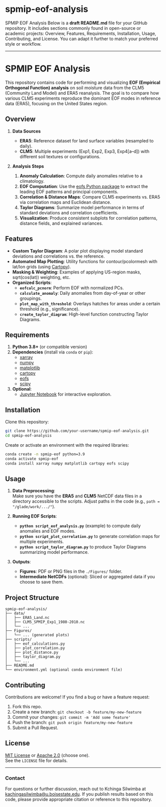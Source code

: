 # spmip-eof-analysis
SPMIP EOF Analysis
Below is a **draft README.md** file for your GitHub repository. It includes sections commonly found in open-source or academic projects: Overview, Features, Requirements, Installation, Usage, Contributing, and License. You can adapt it further to match your preferred style or workflow.

---

# SPMIP EOF Analysis

This repository contains code for performing and visualizing **EOF (Empirical Orthogonal Function) analysis** on soil moisture data from the CLM5 (Community Land Model) and ERA5 reanalysis. The goal is to compare how various CLM5 experiments reproduce the dominant EOF modes in reference data (ERA5), focusing on the United States region.

## Overview

1. **Data Sources**  
   - **ERA5**: Reference dataset for land surface variables (resampled to daily).  
   - **CLM5**: Multiple experiments (Exp1, Exp2, Exp3, Exp4[a–d]) with different soil textures or configurations.

2. **Analysis Steps**  
   1. **Anomaly Calculation**: Compute daily anomalies relative to a climatology.  
   2. **EOF Computation**: Use the [eofs Python package](https://github.com/ajdawson/eofs) to extract the leading EOF patterns and principal components.  
   3. **Correlation & Distance Maps**: Compare CLM5 experiments vs. ERA5 via correlation maps and Euclidean distance.  
   4. **Taylor Diagrams**: Summarize model performance in terms of standard deviations and correlation coefficients.  
   5. **Visualization**: Produce consistent subplots for correlation patterns, distance fields, and explained variances.

## Features

- **Custom Taylor Diagram**: A polar plot displaying model standard deviations and correlations vs. the reference.
- **Automated Map Plotting**: Utility functions for contour/pcolormesh with lat/lon grids (using [Cartopy](https://scitools.org.uk/cartopy/docs/latest/)).
- **Masking & Weighting**: Examples of applying US-region masks, sqrt(cos(lat)) weighting, etc.
- **Organized Scripts**:
  - **`eofcalc_pcnorm`**: Perform EOF with normalized PCs.
  - **`calculate_anomaly`**: Daily anomalies from day-of-year or other groupings.
  - **`plot_map_with_threshold`**: Overlays hatches for areas under a certain threshold (e.g., significance).
  - **`create_taylor_diagram`**: High-level function constructing Taylor Diagrams.

## Requirements

1. **Python 3.8+** (or compatible version)  
2. **Dependencies** (install via `conda` or `pip`):
   - [xarray](https://docs.xarray.dev/en/stable/)
   - [numpy](https://numpy.org/)
   - [matplotlib](https://matplotlib.org/)
   - [cartopy](https://scitools.org.uk/cartopy/docs/latest/)
   - [eofs](https://github.com/ajdawson/eofs)
   - [scipy](https://www.scipy.org/)  
3. **Optional**:
   - [Jupyter Notebook](https://jupyter.org/) for interactive exploration.

## Installation

Clone this repository:
```bash
git clone https://github.com/your-username/spmip-eof-analysis.git
cd spmip-eof-analysis
```

Create or activate an environment with the required libraries:
```bash
conda create -n spmip-eof python=3.9
conda activate spmip-eof
conda install xarray numpy matplotlib cartopy eofs scipy
```

## Usage

1. **Data Preprocessing**:  
   Make sure you have the **ERA5** and **CLM5** NetCDF data files in a directory accessible to the scripts. Adjust paths in the code (e.g., `path = "/glade/work/.../"`).

2. **Running EOF Scripts**:  
   - **`python script_eof_analysis.py`** (example) to compute daily anomalies and EOF modes.
   - **`python script_plot_correlation.py`** to generate correlation maps for multiple experiments.
   - **`python script_taylor_diagram.py`** to produce Taylor Diagrams summarizing model performance.

3. **Outputs**:  
   - **Figures**: PDF or PNG files in the `./Figures/` folder.
   - **Intermediate NetCDFs** (optional): Sliced or aggregated data if you choose to save them.

## Project Structure

```
spmip-eof-analysis/
├── data/
│   ├── ERA5_Land.nc
│   ├── CLM5_SPMIP_Exp1_1980-2010.nc
│   └── ...
├── Figures/
│   └── ... (generated plots)
├── scripts/
│   ├── eof_calculations.py
│   ├── plot_correlation.py
│   ├── plot_distance.py
│   ├── taylor_diagram.py
│   └── ...
├── README.md
└── environment.yml (optional conda environment file)
```

## Contributing

Contributions are welcome! If you find a bug or have a feature request:
1. Fork this repo.
2. Create a new branch: `git checkout -b feature/my-new-feature`
3. Commit your changes: `git commit -m 'Add some feature'`
4. Push the branch: `git push origin feature/my-new-feature`
5. Submit a Pull Request.

## License

[MIT License](LICENSE) or [Apache 2.0](LICENSE) (choose one).  
See the `LICENSE` file for details.

---

### Contact

For questions or further discussion, reach out to Kchinga Silwimba at kachingasilwimba@u.boisestate.edu. If you publish results based on this code, please provide appropriate citation or reference to this repository.
